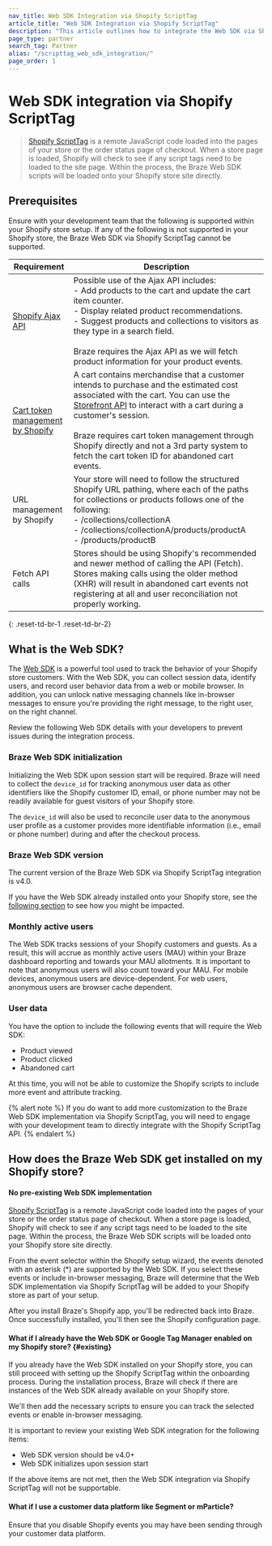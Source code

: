 ```yaml
---
nav_title: Web SDK Integration via Shopify ScriptTag
article_title: "Web SDK Integration via Shopify ScriptTag"
description: "This article outlines how to integrate the Web SDK via Shopify ScriptTag. "
page_type: partner
search_tag: Partner
alias: "/scripttag_web_sdk_integration/"
page_order: 1
---
```


# Web SDK integration via Shopify ScriptTag

> [Shopify ScriptTag](https://shopify.dev/api/admin-rest/2021-10/resources/scripttag#top) is a remote JavaScript code loaded into the pages of your store or the order status page of checkout. When a store page is loaded, Shopify will check to see if any script tags need to be loaded to the site page. Within the process, the Braze Web SDK scripts will be loaded onto your Shopify store site directly.

## Prerequisites

Ensure with your development team that the following is supported within your Shopify store setup. If any of the following is not supported in your Shopify store, the Braze Web SDK via Shopify ScriptTag cannot be supported.

| Requirement | Description |
| ----------- | ----------- |
| [Shopify Ajax API](https://shopify.dev/api/ajax) | Possible use of the Ajax API includes:<br>- Add products to the cart and update the cart item counter.<br>- Display related product recommendations.<br>- Suggest products and collections to visitors as they type in a search field.<br><br>Braze requires the Ajax API as we will fetch product information for your product events. |
| [Cart token management by Shopify](https://shopify.dev/api/examples/cart) | A cart contains merchandise that a customer intends to purchase and the estimated cost associated with the cart. You can use the [Storefront API](https://shopify.dev/api/storefront) to interact with a cart during a customer's session. <br><br>Braze requires cart token management through Shopify directly and not a 3rd party system to fetch the cart token ID for abandoned cart events. |
| URL management by Shopify | Your store will need to follow the structured Shopify URL pathing, where each of the paths for collections or products follows one of the following:<br>- /collections/collectionA<br>- /collections/collectionA/products/productA<br>- /products/productB |
| Fetch API calls | Stores should be using Shopify's recommended and newer method of calling the API (Fetch). Stores making calls using the older method (XHR) will result in abandoned cart events not registering at all and user reconciliation not properly working. |
{: .reset-td-br-1 .reset-td-br-2}

## What is the Web SDK?

The [Web SDK]({{site.baseurl}}/user_guide/onboarding_with_braze/web_sdk/) is a powerful tool used to track the behavior of your Shopify store customers. With the Web SDK, you can collect session data, identify users, and record user behavior data from a web or mobile browser. In addition, you can unlock native messaging channels like in-browser messages to ensure you're providing the right message, to the right user, on the right channel.

Review the following Web SDK details with your developers to prevent issues during the integration process.

### Braze Web SDK initialization

Initializing the Web SDK upon session start will be required. Braze will need to collect the `device_id` for tracking anonymous user data as other identifiers like the Shopify customer ID, email, or phone number may not be readily available for guest visitors of your Shopify store.

The `device_id` will also be used to reconcile user data to the anonymous user profile as a customer provides more identifiable information (i.e., email or phone number) during and after the checkout process.

### Braze Web SDK version

The current version of the Braze Web SDK via Shopify ScriptTag integration is v4.0.

If you have the Web SDK already installed onto your Shopify store, see the [following section](#existing) to see how you might be impacted.

### Monthly active users

The Web SDK tracks sessions of your Shopify customers and guests. As a result, this will accrue as monthly active users (MAU) within your Braze dashboard reporting and towards your MAU allotments. It is important to note that anonymous users will also count toward your MAU. For mobile devices, anonymous users are device-dependent. For web users, anonymous users are browser cache dependent. 

### User data
You have the option to include the following events that will require the Web SDK:
- Product viewed
- Product clicked
- Abandoned cart

At this time, you will not be able to customize the Shopify scripts to include more event and attribute tracking.

{% alert note %}
If you do want to add more customization to the Braze Web SDK implementation via Shopify ScriptTag, you will need to engage with your development team to directly integrate with the Shopify ScriptTag API.
{% endalert %}

## How does the Braze Web SDK get installed on my Shopify store?

#### No pre-existing Web SDK implementation

[Shopify ScriptTag](https://shopify.dev/api/admin-rest/2021-10/resources/scripttag#top) is a remote JavaScript code loaded into the pages of your store or the order status page of checkout. When a store page is loaded, Shopify will check to see if any script tags need to be loaded to the site page. Within the process, the Braze Web SDK scripts will be loaded onto your Shopify store site directly.

From the event selector within the Shopify setup wizard, the events denoted with an asterisk (&#42;) are supported by the Web SDK. If you select these events or include in-browser messaging, Braze will determine that the Web SDK implementation via Shopify ScriptTag will be added to your Shopify store as part of your setup.

After you install Braze's Shopify app, you'll be redirected back into Braze. Once successfully installed, you'll then see the Shopify configuration page.

#### What if I already have the Web SDK or Google Tag Manager enabled on my Shopify store? {#existing}

If you already have the Web SDK installed on your Shopify store, you can still proceed with setting up the Shopify ScriptTag within the onboarding process. During the installation process, Braze will check if there are instances of the Web SDK already available on your Shopify store. 

We'll then add the necessary scripts to ensure you can track the selected events or enable in-browser messaging. 

It is important to review your existing Web SDK integration for the following items:
- Web SDK version should be v4.0+
- Web SDK initializes upon session start

If the above items are not met, then the Web SDK integration via Shopify ScriptTag will not be supportable.

#### What if I use a customer data platform like Segment or mParticle?

Ensure that you disable Shopify events you may have been sending through your customer data platform.

